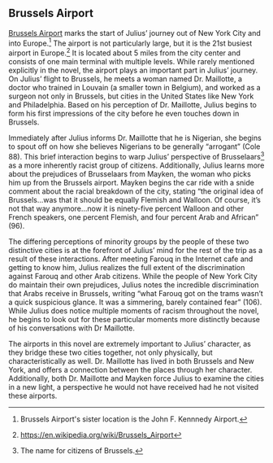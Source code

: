 ## Brussels Airport

[Brussels Airport](https://en.wikipedia.org/wiki/Brussels_Airport) marks the start of Julius’ journey out of New York City and into Europe.[^1] The airport is not particularly large, but it is the 21st busiest airport in Europe.[^2] It is located about 5 miles from the city center and consists of one main terminal with multiple levels. While rarely mentioned explicitly in the novel, the airport plays an important part in Julius’ journey. On Julius’ flight to Brussels, he meets a woman named Dr. Maillotte, a doctor who trained in Louvain (a smaller town in Belgium), and worked as a surgeon not only in Brussels, but cities in the United States like New York and Philadelphia. Based on his perception of Dr. Maillotte, Julius begins to form his first impressions of the city before he even touches down in Brussels.

Immediately after Julius informs Dr. Maillotte that he is Nigerian, she begins to spout off on how she believes Nigerians to be generally “arrogant” (Cole 88). This brief interaction begins to warp Julius’ perspective of Brusselaars[^3] as a more inherently racist group of citizens. Additionally, Julius learns more about the prejudices of Brusselaars from Mayken, the woman who picks him up from the Brussels airport. Mayken begins the car ride with a snide comment about the racial breakdown of the city, stating “the original idea of Brussels...was that it should be equally Flemish and Walloon. Of course, it’s not that way anymore...now it is ninety-five percent Walloon and other French speakers, one percent Flemish, and four percent Arab and African” (96).

The differing perceptions of minority groups by the people of these two distinctive cities is at the forefront of Julius’ mind for the rest of the trip as a result of these interactions. After meeting Farouq in the Internet cafe and getting to know him, Julius realizes the full extent of the discrimination against Farouq and other Arab citizens. While the people of New York City do maintain their own prejudices, Julius notes the incredible discrimination that Arabs receive in Brussels, writing “what Farouq got on the trams wasn’t a quick suspicious glance. It was a simmering, barely contained fear” (106). While Julius does notice multiple moments of racism throughout the novel, he begins to look out for these particular moments more distinctly because of his conversations with Dr Maillotte.

The airports in this novel are extremely important to Julius’ character, as they bridge these two cities together, not only physically, but characteristically as well. Dr. Maillotte has lived in both Brussels and New York, and offers a connection between the places through her character. Additionally, both Dr. Maillotte and Mayken force Julius to examine the cities in a new light, a perspective he would not have received had he not visited these airports.

[^1]: Brussels Airport's sister location is the John F. Kennnedy Airport.
[^2]: https://en.wikipedia.org/wiki/Brussels_Airport
[^3]: The name for citizens of Brussels.
